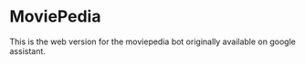 # MoviePedia
This is the web version for the moviepedia bot originally available on google assistant. 
